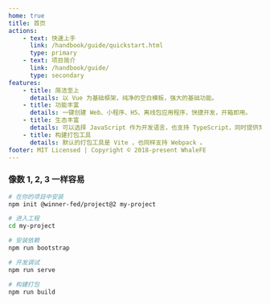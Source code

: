 ```yaml
---
home: true
title: 首页
actions:
    - text: 快速上手
      link: /handbook/guide/quickstart.html
      type: primary
    - text: 项目简介
      link: /handbook/guide/
      type: secondary
features:
    - title: 简洁至上
      details: 以 Vue 为基础框架，纯净的空白模板，强大的基础功能。
    - title: 功能丰富
      details: 一键创建 Web、小程序、H5、离线包应用程序，快捷开发，开箱即用。
    - title: 生态丰富
      details: 可以选择 JavaScript 作为开发语言，也支持 TypeScript，同时提供常用的 UI 组件库支持。
    - title: 构建打包工具
      details: 默认的打包工具是 Vite ，也同样支持 Webpack 。
footer: MIT Licensed | Copyright © 2018-present WhaleFE
---
```


### 像数 1, 2, 3 一样容易

<CodeGroup>
  <CodeGroupItem title="NPM">

```bash
# 在你的项目中安装
npm init @winner-fed/project@2 my-project

# 进入工程
cd my-project

# 安装依赖
npm run bootstrap

# 开发调试
npm run serve

# 构建打包
npm run build
```

  </CodeGroupItem>
</CodeGroup>
